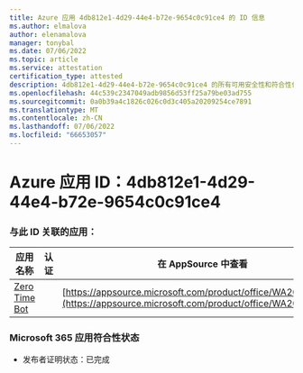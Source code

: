 ```yaml
---
title: Azure 应用 4db812e1-4d29-44e4-b72e-9654c0c91ce4 的 ID 信息
ms.author: elmalova
author: elenamalova
manager: tonybal
ms.date: 07/06/2022
ms.topic: article
ms.service: attestation
certification_type: attested
description: 4db812e1-4d29-44e4-b72e-9654c0c91ce4 的所有可用安全性和符合性信息信息。
ms.openlocfilehash: 44c539c2347049adb9856d53ff25a79be03ad755
ms.sourcegitcommit: 0a0b39a4c1826c026c0d3c405a20209254ce7891
ms.translationtype: MT
ms.contentlocale: zh-CN
ms.lasthandoff: 07/06/2022
ms.locfileid: "66653057"
---
```

# <a name="azure-app-id-4db812e1-4d29-44e4-b72e-9654c0c91ce4"></a>Azure 应用 ID：4db812e1-4d29-44e4-b72e-9654c0c91ce4


### <a name="apps-associated-with-this-id"></a>与此 ID 关联的应用：
| **应用名称** | **认证** | **在 AppSource 中查看** |
|--------------|---------------|-----------------------|
| [Zero Time Bot](../forward/WA200003717.md) |  | [https://appsource.microsoft.com/product/office/WA200003717](https://appsource.microsoft.com/product/office/WA200003717) |

### <a name="microsoft-365-app-compliance-status"></a>Microsoft 365 应用符合性状态
- 发布者证明状态：已完成
